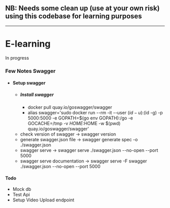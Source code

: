 ## NB: Needs some clean up (use at your own risk) using this codebase for learning purposes 
---
# E-learning
In progress



### Few Notes Swagger
  - #### Setup swagger
    - ##### Install swagger
        -  docker pull quay.io/goswagger/swagger
        -  alias swagger='sudo docker run --rm -it  --user $(id -u):$(id -g) -p 5000:5000 -e GOPATH=$(go env GOPATH):/go -e GOCACHE=/tmp -v $HOME:$HOME -w $(pwd) quay.io/goswagger/swagger'
    - check version of swagger -> swagger version
    - generate swagger.json file -> swagger generate spec -o ./swagger.json
    - swagger serve ->  swagger serve ./swagger.json --no-open --port 5000
    - swagger serve documentation ->  swagger serve -F swagger ./swagger.json --no-open --port 5000



#### Todo
 -  Mock db
 -  Test Api
 - Setup Video Upload endpoint
